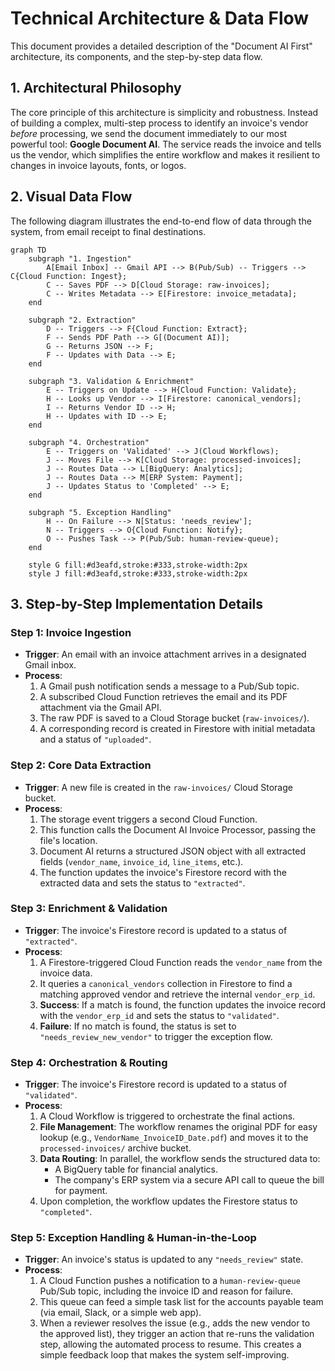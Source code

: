 # Technical Architecture & Data Flow

This document provides a detailed description of the "Document AI First" architecture, its components, and the step-by-step data flow.

## 1. Architectural Philosophy

The core principle of this architecture is simplicity and robustness. Instead of building a complex, multi-step process to identify an invoice's vendor *before* processing, we send the document immediately to our most powerful tool: **Google Document AI**. The service reads the invoice and tells us the vendor, which simplifies the entire workflow and makes it resilient to changes in invoice layouts, fonts, or logos.

## 2. Visual Data Flow

The following diagram illustrates the end-to-end flow of data through the system, from email receipt to final destinations.

```mermaid
graph TD
    subgraph "1. Ingestion"
        A[Email Inbox] -- Gmail API --> B(Pub/Sub) -- Triggers --> C{Cloud Function: Ingest};
        C -- Saves PDF --> D[Cloud Storage: raw-invoices];
        C -- Writes Metadata --> E[Firestore: invoice_metadata];
    end

    subgraph "2. Extraction"
        D -- Triggers --> F{Cloud Function: Extract};
        F -- Sends PDF Path --> G[(Document AI)];
        G -- Returns JSON --> F;
        F -- Updates with Data --> E;
    end

    subgraph "3. Validation & Enrichment"
        E -- Triggers on Update --> H{Cloud Function: Validate};
        H -- Looks up Vendor --> I[Firestore: canonical_vendors];
        I -- Returns Vendor ID --> H;
        H -- Updates with ID --> E;
    end

    subgraph "4. Orchestration"
        E -- Triggers on 'Validated' --> J(Cloud Workflows);
        J -- Moves File --> K[Cloud Storage: processed-invoices];
        J -- Routes Data --> L[BigQuery: Analytics];
        J -- Routes Data --> M[ERP System: Payment];
        J -- Updates Status to 'Completed' --> E;
    end

    subgraph "5. Exception Handling"
        H -- On Failure --> N[Status: 'needs_review'];
        N -- Triggers --> O{Cloud Function: Notify};
        O -- Pushes Task --> P(Pub/Sub: human-review-queue);
    end

    style G fill:#d3eafd,stroke:#333,stroke-width:2px
    style J fill:#d3eafd,stroke:#333,stroke-width:2px
```


## 3. Step-by-Step Implementation Details

### Step 1: Invoice Ingestion
- **Trigger**: An email with an invoice attachment arrives in a designated Gmail inbox.
- **Process**:
    1. A Gmail push notification sends a message to a Pub/Sub topic.
    2. A subscribed Cloud Function retrieves the email and its PDF attachment via the Gmail API.
    3. The raw PDF is saved to a Cloud Storage bucket (`raw-invoices/`).
    4. A corresponding record is created in Firestore with initial metadata and a status of `"uploaded"`.

### Step 2: Core Data Extraction
- **Trigger**: A new file is created in the `raw-invoices/` Cloud Storage bucket.
- **Process**:
    1. The storage event triggers a second Cloud Function.
    2. This function calls the Document AI Invoice Processor, passing the file's location.
    3. Document AI returns a structured JSON object with all extracted fields (`vendor_name`, `invoice_id`, `line_items`, etc.).
    4. The function updates the invoice's Firestore record with the extracted data and sets the status to `"extracted"`.

### Step 3: Enrichment & Validation
- **Trigger**: The invoice's Firestore record is updated to a status of `"extracted"`.
- **Process**:
    1. A Firestore-triggered Cloud Function reads the `vendor_name` from the invoice data.
    2. It queries a `canonical_vendors` collection in Firestore to find a matching approved vendor and retrieve the internal `vendor_erp_id`.
    3. **Success**: If a match is found, the function updates the invoice record with the `vendor_erp_id` and sets the status to `"validated"`.
    4. **Failure**: If no match is found, the status is set to `"needs_review_new_vendor"` to trigger the exception flow.

### Step 4: Orchestration & Routing
- **Trigger**: The invoice's Firestore record is updated to a status of `"validated"`.
- **Process**:
    1. A Cloud Workflow is triggered to orchestrate the final actions.
    2. **File Management**: The workflow renames the original PDF for easy lookup (e.g., `VendorName_InvoiceID_Date.pdf`) and moves it to the `processed-invoices/` archive bucket.
    3. **Data Routing**: In parallel, the workflow sends the structured data to:
        - A BigQuery table for financial analytics.
        - The company's ERP system via a secure API call to queue the bill for payment.
    4. Upon completion, the workflow updates the Firestore status to `"completed"`.

### Step 5: Exception Handling & Human-in-the-Loop
- **Trigger**: An invoice's status is updated to any `"needs_review"` state.
- **Process**:
    1. A Cloud Function pushes a notification to a `human-review-queue` Pub/Sub topic, including the invoice ID and reason for failure.
    2. This queue can feed a simple task list for the accounts payable team (via email, Slack, or a simple web app).
    3. When a reviewer resolves the issue (e.g., adds the new vendor to the approved list), they trigger an action that re-runs the validation step, allowing the automated process to resume. This creates a simple feedback loop that makes the system self-improving.
